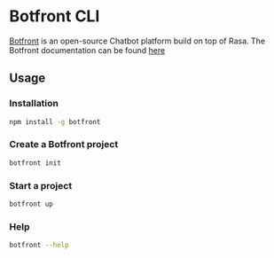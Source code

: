 # Botfront CLI

[Botfront](https://github.com/botfront/botfront) is an open-source Chatbot platform build on top of Rasa. 
The Botfront documentation can be found [here](https://docs.botfront.io)

## Usage

### Installation

```bash
npm install -g botfront
```

### Create a Botfront project
```bash
botfront init
```

### Start a project
```bash
botfront up
```

### Help
```bash
botfront --help
```
